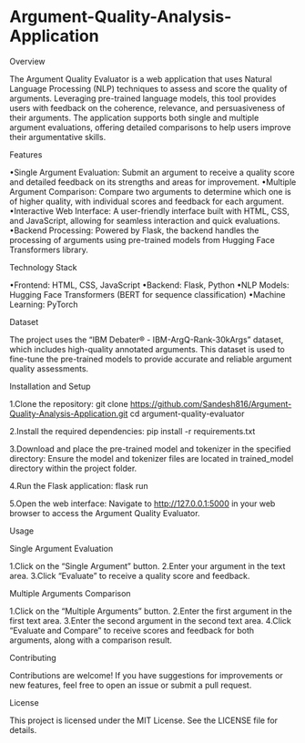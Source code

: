 # Argument-Quality-Analysis-Application

Overview

The Argument Quality Evaluator is a web application that uses Natural Language Processing (NLP) techniques to assess and score the quality of arguments. Leveraging pre-trained language models, this tool provides users with feedback on the coherence, relevance, and persuasiveness of their arguments. The application supports both single and multiple argument evaluations, offering detailed comparisons to help users improve their argumentative skills.

Features

•Single Argument Evaluation: Submit an argument to receive a quality score and detailed feedback on its strengths and areas for improvement.
•Multiple Argument Comparison: Compare two arguments to determine which one is of higher quality, with individual scores and feedback for each argument.
•Interactive Web Interface: A user-friendly interface built with HTML, CSS, and JavaScript, allowing for seamless interaction and quick evaluations.
•Backend Processing: Powered by Flask, the backend handles the processing of arguments using pre-trained models from Hugging Face Transformers library.

Technology Stack

•Frontend: HTML, CSS, JavaScript
•Backend: Flask, Python
•NLP Models: Hugging Face Transformers (BERT for sequence classification)
•Machine Learning: PyTorch

Dataset

The project uses the “IBM Debater® - IBM-ArgQ-Rank-30kArgs” dataset, which includes high-quality annotated arguments. This dataset is used to fine-tune the pre-trained models to provide accurate and reliable argument quality assessments.

Installation and Setup

1.Clone the repository: 
  git clone https://github.com/Sandesh816/Argument-Quality-Analysis-Application.git
  cd argument-quality-evaluator

2.Install the required dependencies:
 pip install -r requirements.txt

3.Download and place the pre-trained model and tokenizer in the specified directory:
Ensure the model and tokenizer files are located in trained_model directory within the project folder.

 4.Run the Flask application:
  flask run

5.Open the web interface:
   Navigate to http://127.0.0.1:5000 in your web browser to access the Argument Quality Evaluator.

Usage

Single Argument Evaluation

1.Click on the “Single Argument” button.
2.Enter your argument in the text area.
3.Click “Evaluate” to receive a quality score and feedback.

Multiple Arguments Comparison

1.Click on the “Multiple Arguments” button.
2.Enter the first argument in the first text area.
3.Enter the second argument in the second text area.
4.Click “Evaluate and Compare” to receive scores and feedback for both arguments, along with a comparison result.

 Contributing

Contributions are welcome! If you have suggestions for improvements or new features, feel free to open an issue or submit a pull request.

License

This project is licensed under the MIT License. See the LICENSE file for details.
